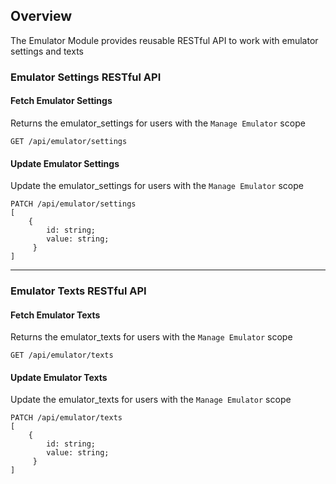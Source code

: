 ## Overview
The Emulator Module provides reusable RESTful API to work with emulator settings and texts

### Emulator Settings RESTful API

#### Fetch Emulator Settings
Returns the emulator_settings for users with the `Manage Emulator` scope
```
GET /api/emulator/settings
```

#### Update Emulator Settings
Update the emulator_settings for users with the `Manage Emulator` scope
```
PATCH /api/emulator/settings
[
    {
        id: string;
        value: string;
     }
]
```

<hr />

### Emulator Texts RESTful API

#### Fetch Emulator Texts
Returns the emulator_texts for users with the `Manage Emulator` scope
```
GET /api/emulator/texts
```

#### Update Emulator Texts
Update the emulator_texts for users with the `Manage Emulator` scope
```
PATCH /api/emulator/texts
[
    {
        id: string;
        value: string;
     }
]
```
